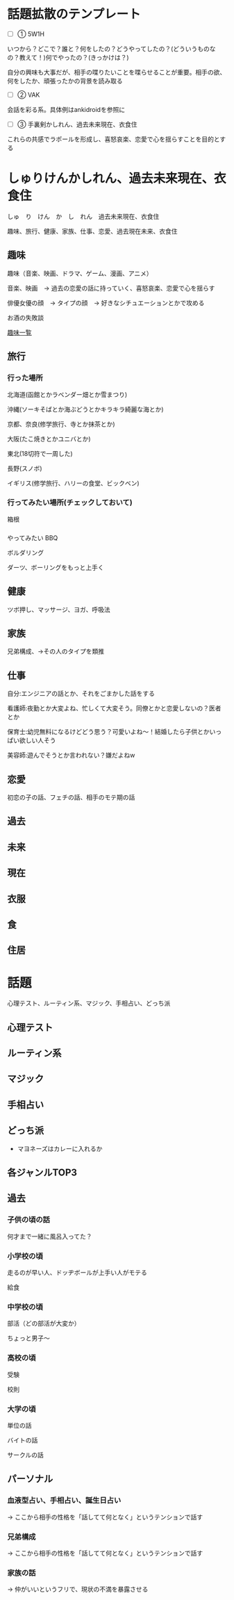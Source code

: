 # 話題拡散のテンプレート

- [ ] ① 5W1H

いつから？どこで？誰と？何をしたの？どうやってしたの？(どういうものなの？教えて！)何でやったの？(きっかけは？)

自分の興味も大事だが、相手の喋りたいことを喋らせることが重要。相手の欲、何をしたか、頑張ったかの背景を読み取る

- [ ] ② VAK

会話を彩る系。具体例はankidroidを参照に

- [ ] ③ 手裏剣かしれん、過去未来現在、衣食住

これらの共感でラポールを形成し、喜怒哀楽、恋愛で心を揺らすことを目的とする


# しゅりけんかしれん、過去未来現在、衣食住

しゅ　り　けん　か　し　れん　過去未来現在、衣食住

趣味、旅行、健康、家族、仕事、恋愛、過去現在未来、衣食住

## 趣味

趣味（音楽、映画、ドラマ、ゲーム、漫画、アニメ）

音楽、映画　→ 過去の恋愛の話に持っていく、喜怒哀楽、恋愛で心を揺らす

俳優女優の顔　→ タイプの顔　→ 好きなシチュエーションとかで攻める

お酒の失敗談

[趣味一覧](https://github.com/KetunikuLab/manual/blob/master/ヒューマンスキル/トーク/趣味.md)


## 旅行
### 行った場所
北海道(函館とかラベンダー畑とか雪まつり)

沖縄(ソーキそばとか海ぶどうとかキラキラ綺麗な海とか)

京都、奈良(修学旅行、寺とか抹茶とか)

大阪(たこ焼きとかユニバとか)

東北(18切符で一周した)

長野(スノボ)

イギリス(修学旅行、ハリーの食堂、ビックベン)

### 行ってみたい場所(チェックしておいて)
箱根

###
やってみたい
BBQ

ボルダリング

ダーツ、ボーリングをもっと上手く



## 健康

ツボ押し、マッサージ、ヨガ、呼吸法


## 家族

兄弟構成、→その人のタイプを類推


## 仕事

自分:エンジニアの話とか、それをごまかした話をする

看護師:夜勤とか大変よね、忙しくて大変そう。同僚とかと恋愛しないの？医者とか

保育士:幼児無料になるけどどう思う？可愛いよね〜！結婚したら子供とかいっぱい欲しい人そう

美容師:遊んでそうとか言われない？嫌だよねw


## 恋愛

初恋の子の話、フェチの話、相手のモテ期の話

## 過去


## 未来

## 現在


## 衣服


## 食


## 住居



# 話題
心理テスト、ルーティン系、マジック、手相占い、どっち派

## 心理テスト

## ルーティン系

## マジック

## 手相占い

## どっち派

- マヨネーズはカレーに入れるか

## 各ジャンルTOP3





## 過去
### 子供の頃の話

何才まで一緒に風呂入ってた？

### 小学校の頃
走るのが早い人、ドッヂボールが上手い人がモテる

給食


### 中学校の頃
部活（どの部活が大変か）

ちょっと男子〜

### 高校の頃
受験

校則

### 大学の頃
単位の話

バイトの話

サークルの話








## パーソナル
### 血液型占い、手相占い、誕生日占い

→ ここから相手の性格を「話してて何となく」というテンションで話す

### 兄弟構成

→ ここから相手の性格を「話してて何となく」というテンションで話す

### 家族の話

→ 仲がいいというフリで、現状の不満を暴露させる
